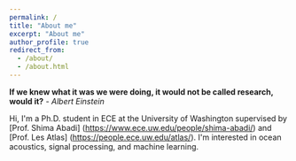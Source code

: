 ```yaml
---
permalink: /
title: "About me"
excerpt: "About me"
author_profile: true
redirect_from: 
  - /about/
  - /about.html
---
```


**If we knew what it was we were doing, it would not be called research, would it?** - *Albert Einstein*

Hi, I'm a Ph.D. student in ECE at the University of Washington supervised by [Prof. Shima Abadi] (https://www.ece.uw.edu/people/shima-abadi/) and [Prof. Les Atlas] (https://people.ece.uw.edu/atlas/). I'm interested in ocean acoustics, signal processing, and machine learning.